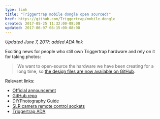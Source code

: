 ```yaml
---
type: link
title: "Triggertrap mobile dongle open sourced!"
href: https://github.com/Triggertrap/mobile-dongle
created: 2017-05-25 11:32:00-08:00
updated: 2017-06-07 08:15:00-08:00
---
```

*Updated June 7, 2017: added ADA link*

Exciting news for people who still own Triggertrap hardware and rely on it for taking photos:

> We want to open-source the hardware we have been creating for a long time, so [the design files are now available on GitHub][1].

Relevant links:
* [Official announcemnt][2]
* [GitHub repo][1]
* [DIYPhotography Guide][3]
* [SLR camera remote control sockets][4]
* [Triggertrap ADA][5]

[1]: https://github.com/Triggertrap/mobile-dongle
[2]: https://medium.com/triggertrap-playbook/now-open-source-triggertrap-mobile-dongle-e89e5f542d00
[3]: http://www.diyphotography.net/building-diy-trigger-trap/
[4]: https://medium.com/triggertrap-playbook/slr-camera-remote-control-sockets-ff2e84482682
[5]: https://github.com/Triggertrap/triggertrap-ada
